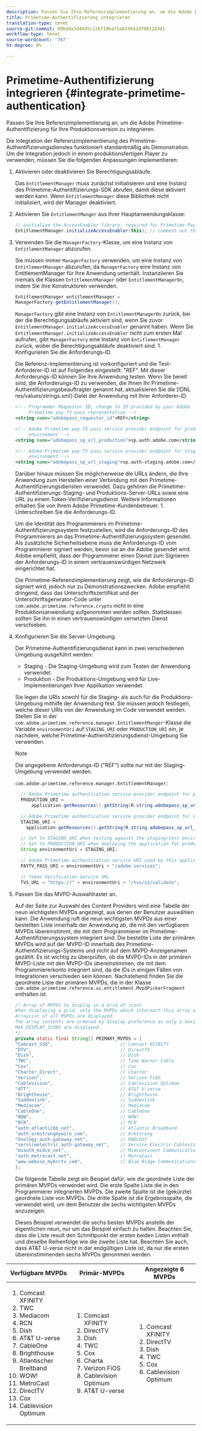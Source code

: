 ```yaml
---
description: Passen Sie Ihre Referenzimplementierung an, um die Adobe Primetime-Authentifizierung für Ihre Produktionsversion zu integrieren.
title: Primetime-Authentifizierung integrieren
translation-type: tm+mt
source-git-commit: 89bdda1d4bd5c126f19ba75a819942df901183d1
workflow-type: tm+mt
source-wordcount: '767'
ht-degree: 0%

---
```



# Primetime-Authentifizierung integrieren {#integrate-primetime-authentication}

Passen Sie Ihre Referenzimplementierung an, um die Adobe Primetime-Authentifizierung für Ihre Produktionsversion zu integrieren.

Die Integration der Referenzimplementierung des Primetime-Authentifizierungsdienstes funktioniert standardmäßig als Demonstration. Um die Integration jedoch in einem produktionsfertigen Player zu verwenden, müssen Sie die folgenden Anpassungen implementieren:

1. Aktivieren oder deaktivieren Sie Berechtigungsabläufe.

   Das `EntitlementManager` muss zunächst initialisieren und eine Instanz des Primetime-Authentifizierungs-SDK abrufen, damit diese aktiviert werden kann. Wenn `EntitlementManager` diese Bibliothek nicht initialisiert, wird der Manager deaktiviert.
1. Aktivieren Sie `EntitlementManger` aus Ihrer Hauptanwendungsklasse:

   ```java
   // initialize the AccessEnabler library, required for Primetime PayTV Pass entitlement workflows 
   EntitlementManager.initializeAccessEnabler(this); // comment out this line to disable entitlement workflows
   ```

1. Verwenden Sie die `ManagerFactory`-Klasse, um eine Instanz von `EntitlementManager` abzurufen.

   Sie müssen immer `ManagerFactory` verwenden, um eine Instanz von `EntitlementManager` abzurufen, da `ManagerFactory` eine Instanz von EntitlementManager für Ihre Anwendung unterhält. Instanziieren Sie niemals die Klassen `EntitlementManager` oder `EntitlementManagerOn`, indem Sie ihre Konstruktoren verwenden.

   ```java
   EntitlementManager entitlementManager =  
   ManagerFactory.getEntitlementManager();
   ```

   `ManagerFactory` gibt eine Instanz von `EntitlementManagerOn` zurück, bei der die Berechtigungsabläufe aktiviert sind, wenn Sie zuvor `EntitlementManager.initializeAccessEnabler` genannt haben. Wenn Sie `EntitlementManager.initializeAccessEnabler` nicht zum ersten Mal aufrufen, gibt `ManagerFactory` eine Instanz von `EntitlementManager` zurück, wobei die Berechtigungsabläufe deaktiviert sind. 1. Konfigurieren Sie die Anforderungs-ID.

   Die Referenz-Implementierung ist vorkonfiguriert und die Test-Anforderer-ID ist auf Folgendes eingestellt: &quot;REF&quot;. Mit dieser Anforderungs-ID können Sie Ihre Anwendung testen. Wenn Sie bereit sind, die Anforderungs-ID zu verwenden, die Ihnen Ihr Primetime-Authentifizierungsbeauftragter genannt hat, aktualisieren Sie die [!DNL res/values/strings.xml]-Datei der Anwendung mit Ihrer Anforderer-ID.

   ```xml
   <!-- Programmer Requestor ID, change to ID provided by your Adobe  
        Primetime pay-TV pass representative --> 
   <string name="adobepass_requestor_id">REF</string> 
   
   <!-- Adobe Primetime pay-TV pass service provider endpoint for production 
        environment --> 
   <string name="adobepass_sp_url_production">sp.auth.adobe.com</string> 
   
   <!-- Adobe Primetime pay-TV pass service provider endpoint for staging  
        environment --> 
   <string name="adobepass_sp_url_staging">sp.auth-staging.adobe.com</string>
   ```

   Darüber hinaus müssen Sie möglicherweise die URLs ändern, die Ihre Anwendung zum Herstellen einer Verbindung mit den Primetime-Authentifizierungsdiensten verwendet. Dazu gehören die Primetime-Authentifizierungs-Staging- und Produktions-Server-URLs sowie eine URL zu einem Token-Verifizierungsdienst. Weitere Informationen erhalten Sie von Ihrem Adobe Primetime-Kundenbetreuer. 1. Unterschreiben Sie die Anforderungs-ID.

   Um die Identität des Programmierers im Primetime-Authentifizierungssystem festzustellen, wird die Anforderungs-ID des Programmierers an das Primetime-Authentifizierungssystem gesendet. Als zusätzliche Sicherheitsebene muss die Anforderungs-ID vom Programmierer signiert werden, bevor sie an die Adobe gesendet wird. Adobe empfiehlt, dass der Programmierer einen Dienst zum Signieren der Anforderungs-ID in einem vertrauenswürdigen Netzwerk eingerichtet hat.

   Die Primetime-Referenzimplementierung zeigt, wie die Anforderungs-ID signiert wird, jedoch nur zu Demonstrationszwecken. Adobe empfiehlt dringend, dass das Unterschriftszertifikat und der Unterschriftsgenerator-Code unter `com.adobe.primetime.reference.crypto` nicht in eine Produktionsanwendung aufgenommen werden sollten. Stattdessen sollten Sie ihn in einen vertrauenswürdigen vernetzten Dienst verschieben.

1. Konfigurieren Sie die Server-Umgebung.

   Der Primetime-Authentifizierungsdienst kann in zwei verschiedenen Umgebung ausgeführt werden:

   * Staging - Die Staging-Umgebung wird zum Testen der Anwendung verwendet.
   * Produktion - Die Produktions-Umgebung wird für Live-Implementierungen Ihrer Applikation verwendet.

   Sie legen die URIs sowohl für die Staging- als auch für die Produktions-Umgebung mithilfe der Anwendung fest. Sie müssen jedoch festlegen, welche dieser URIs von der Anwendung im Code verwendet werden. Stellen Sie in der `com.adobe.primetime.reference.manager.EntitlementManger`-Klasse die Variable `environmentUri` auf `STAGING_URI` oder `PRODUCTION_URI` ein, je nachdem, welche Primetime-Authentifizierungsdienst-Umgebung Sie verwenden.

   >[!NOTE]
   >
   >Die angegebene Anforderungs-ID (&quot;REF&quot;) sollte nur mit der Staging-Umgebung verwendet werden.

   `com.adobe.primetime.reference.manager.EntitlementManager`:

   ```java
     // Adobe Primetime authentication service provider endpoint for production environment 
     PRODUCTION_URI = 
         application.getResources().getString(R.string.adobepass_sp_url_production); 
   
     // Adobe Primetime authentication service provider endpoint for staging environment 
     STAGING_URI = 
       application.getResources().getString(R.string.adobepass_sp_url_staging); 
   
     // Set to STAGING_URI when testing against the staging/test environment 
     // Set to PRODUCTION_URI when deploying the application for production use 
     String environmentUri = STAGING_URI; 
   
     // Adobe Primetime authentication service URI used by this application 
     PAYTV_PASS_URI = environmentUri + "/adobe-services"; 
   
     // Token Verification Service URL 
     TVS_URL = "https://" + environmentUri + "/tvs/v1/validate";
   ```

1. Passen Sie das MVPD-Auswahlraster an.

   Auf der Seite zur Auswahl des Content Providers wird eine Tabelle der neun wichtigsten MVPDs angezeigt, aus denen der Benutzer auswählen kann. Die Anwendung ruft die neun wichtigsten MVPDs aus einer bestellten Liste innerhalb der Anwendung ab, die mit den verfügbaren MVPDs übereinstimmt, die mit dem Programmierer im Primetime-Authentifizierungssystem integriert sind. Die bestellte Liste der primären MVPDs wird auf der MVPD-ID innerhalb des Primetime-Authentifizierungs-Systems und nicht auf dem MVPD-Anzeigenamen gezählt. Es ist wichtig zu überprüfen, ob die MVPD-IDs in der primären MVPD-Liste mit den MVPD-IDs übereinstimmen, die mit dem Programmiererkonto integriert sind, da die IDs in einigen Fällen von Integrationen verschieden sein können. Nachstehend finden Sie die geordnete Liste der primären MVPDs, die in der Klasse `com.adobe.primetime.reference.ui.entitlement.MvpdPickerFragment` enthalten ist.

   ```java
   /* Array of MVPDs to display in a Grid of icons 
   When displaying a grid, only the MVPDs which intersect this array and the 
   ArrayList of all MVPDs are displayed. 
   The array contents are ordered by display preference as only a maximum of 
   MAX_DISPLAY_ICONS are displayed. 
   */ 
   private static final String[] PRIMARY_MVPDS = { 
   "Comcast_SSO",                         // Comcast XFINITY 
   "DTV",                                 // DirectTV 
   "Dish",                                // Dish 
   "TWC",                                 // Time Warner Cable 
   "Cox",                                 // Cox 
   "Charter_Direct",                      // Charter 
   "Verizon",                             // Verizon FiOS 
   "Cablevision",                         // Cablevision Optimum 
   "ATT",                                 // AT&T U-verse 
   "Brighthouse",                         // Brighthouse 
   "Suddenlink",                          // Suddenlink 
   "Mediacom",                            // Mediacom 
   "CableOne",                            // CableOne 
   "WOW",                                 // WOW! 
   "RCN",                                 // RCN 
   "auth_atlanticbb_net",                 // Atlantic Broadband 
   "auth_armstrongmywire_com",            // Armstrong 
   "knology_auth-gateway_net",            // KNOLOGY 
   "serviceelectric_auth-gateway_net",    // Service Electric Cablevision 
   "msauth_midco_net",                    // Midcontinent Communications 
   "auth_metrocast_net",                  // MetroCast 
   "www_websso_mybrctv_com",              // Blue Ridge Communications 
   };
   ```

   Die folgende Tabelle zeigt ein Beispiel dafür, wie die geordnete Liste der primären MVPDs verwendet wird. Die erste Spalte Liste die in den Programmierer integrierten MVPDs. Die zweite Spalte ist die (gekürzte) geordnete Liste von MVPDs. Die dritte Spalte ist die Ergebnisspalte, die verwendet wird, um dem Benutzer die sechs wichtigsten MVPDs anzuzeigen.

   Dieses Beispiel verwendet die sechs besten MVPDs anstelle der eigentlichen neun, nur um das Beispiel einfach zu halten. Beachten Sie, dass die Liste result den Schnittpunkt der ersten beiden Listen enthält und dieselbe Reihenfolge wie die zweite Liste hat. Beachten Sie auch, dass AT&amp;T U-verse nicht in der endgültigen Liste ist, da nur die ersten übereinstimmenden sechs MVPDs genommen werden.

| Verfügbare MVPDs | Primär-MVPDs | Angezeigte 6 MVPDs |
|--- |--- |--- |
| <ol><li>Comcast XFINITY</li><li>TWC</li><li>Mediacom</li><li>RCN</li><li>Dish</li><li>AT&amp;T U-verse</li><li>CableOne</li><li>Brighthouse</li><li>Atlantischer Breitband</li><li>WOW!</li><li>MetroCast</li><li>DirectTV </li><li>Cox</li><li>Cablevision Optimum</li></ol> | <ol><li>Comcast XFINITY</li><li>DirectTV</li><li>Dish</li><li> TWC</li><li>Cox</li><li>Charta</li><li>Verizon FiOS</li><li>Cablevision Optimum</li><li>AT&amp;T U-verse</li></ol> | <ol><li>Comcast XFINITY</li><li>DirectTV</li><li>Dish</li><li>TWC</li><li>Cox</li><li>Cablevision Optimum</li></ol> |
